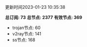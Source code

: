更新时间2023-01-23 10:35:38

**总订阅: 73**
**总节点: 2377**
**有效节点: 369**
- trojan节点: 60
- v2ray节点: 141
- ss节点: 168
